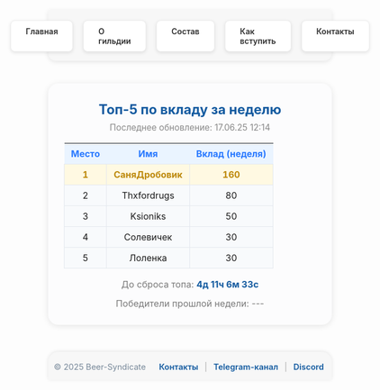 <style>
/* Стили меню */
.menu-nav {
  display: flex; 
  justify-content: center; 
  gap: 18px; 
  background: #f7f7f7; 
  padding: 18px 0 16px 0; 
  border-radius: 0 0 14px 14px; 
  box-shadow: 0 2px 8px rgba(0,0,0,0.1);
  margin-bottom: 40px;
  max-width: 700px;
  margin-left: auto;
  margin-right: auto;
}
.menu-btn {
  background: #fff;
  color: #2d2d2d;
  font-weight: 600;
  border-radius: 8px;
  padding: 10px 26px;
  text-decoration: none;
  transition: all 0.18s;
  box-shadow: 0 2px 6px rgba(0,0,0,0.1);
  border: 1px solid #ececec;
}
.menu-btn:hover {
  background: #ffda73;
  border-color: #f3c143;
}

/* Блок топа */
.top-wrap {
  max-width: 600px;
  margin: 0 auto 48px auto;
  background: #fcfcfd;
  border-radius: 18px;
  box-shadow: 0 2px 12px rgba(0,0,0,0.1);
  padding: 32px 28px 28px 28px;
  font-size: 1.13em;
}
.top-title {
  font-size: 1.5em;
  font-weight: 700;
  color: #145ba0;
  margin-bottom: 8px;
  text-align: center;
}
.top-update {
  color: #888;
  font-size: 0.97em;
  margin-bottom: 18px;
  text-align: center;
}

/* Таблица */
.top-table {
  width: 100%;
  border-collapse: collapse;
  margin: 0 auto 18px auto;
}
.top-table th {
  background: #eaf4ff;
  color: #2979ff;
  font-weight: 700;
  padding: 8px 12px;
  text-align: center;
}
.top-table td {
  padding: 8px 12px;
  text-align: center;
  border: 1px solid #e4e8ee;
}
.top-table tr:nth-child(2) td {
  background: #fff9e2;
  color: #bd890b;
  font-weight: 700;
}
.top-table tr:not(:nth-child(2)) td {
  background: #f8fafc;
}

/* Таймер и победители */
.timer-block {
  margin: 14px 0;
  font-size: 1.02em;
  color: #7a7a7a;
  text-align: center;
}
.timer {
  font-weight: bold;
  color: #145ba0;
}
.winners-block {
  margin-top: 8px;
  font-size: 1.02em;
  color: #7a7a7a;
  text-align: center;
}

/* Футер */
.footer-main {
  width: 100%;
  margin-top: 36px;
  background: #f7f7f7;
  border-radius: 18px 18px 0 0;
  box-shadow: 0 -1px 6px rgba(0,0,0,0.1);
  padding: 18px 0 14px 0;
  font-size: 1.04em;
  color: #789;
  display: flex;
  justify-content: center;
}
.footer-content {
  max-width: 800px;
  margin: 0 auto;
  display: flex;
  flex-wrap: wrap;
  justify-content: space-between;
  align-items: center;
  width: 96%;
}
.footer-links a {
  color: #145ba0;
  text-decoration: none;
  margin: 0 4px;
  font-weight: 600;
}
.footer-links a:hover {
  color: #e3b108;
  text-decoration: underline;
}
.footer-links span {
  margin: 0 3px;
  color: #aaa;
}

/* Адаптивность */
@media (max-width: 800px) {
  .menu-nav, .top-wrap {
    max-width: 95%;
  }
}
</style>

<!-- Меню -->
<div class="menu-nav">
  <a href="/Beer-Syndicate/" class="menu-btn">Главная</a>
  <a href="/Beer-Syndicate/about" class="menu-btn">О гильдии</a>
  <a href="/Beer-Syndicate/members" class="menu-btn">Состав</a>
  <a href="/Beer-Syndicate/recruit" class="menu-btn">Как вступить</a>
  <a href="/Beer-Syndicate/contacts" class="menu-btn">Контакты</a>
</div>

<!-- Блок топа -->
<div class="top-wrap">
  <div class="top-title">Топ-5 по вкладу за неделю</div>
  <div class="top-update">Последнее обновление: 17.06.25 12:14</div>
  
  <table class="top-table">
    <tr>
      <th>Место</th>
      <th>Имя</th>
      <th>Вклад (неделя)</th>
    </tr>
    <tr>
      <td>1</td>
      <td>СаняДробовик</td>
      <td>160</td>
    </tr>
    <tr>
      <td>2</td>
      <td>Thxfordrugs</td>
      <td>80</td>
    </tr>
    <tr>
      <td>3</td>
      <td>Ksioniks</td>
      <td>50</td>
    </tr>
    <tr>
      <td>4</td>
      <td>Солевичек</td>
      <td>30</td>
    </tr>
    <tr>
      <td>5</td>
      <td>Лоленка</td>
      <td>30</td>
    </tr>
  </table>
  
  <div class="timer-block">
    До сброса топа: <span class="timer">4д 11ч 6м 33с</span>
  </div>
  <div class="winners-block">
    Победители прошлой недели: ---
  </div>
</div>

<!-- Футер -->
<footer class="footer-main">
  <div class="footer-content">
    <span>© 2025 Beer-Syndicate</span>
    <span class="footer-links">
      <a href="/Beer-Syndicate/contacts">Контакты</a>
      <span>|</span>
      <a href="https://t.me/BeerSyndicate_aa" target="_blank">Telegram-канал</a>
      <span>|</span>
      <a href="https://discord.gg/wnCxVG2m" target="_blank">Discord</a>
    </span>
  </div>
</footer>

<!-- таймер -->
<script>
function updateTimer() {
  const now = new Date();
  const nextSaturday = new Date();
  
  // Устанавливаем следующую субботу 23:59
  nextSaturday.setDate(now.getDate() + (6 - now.getDay() + 7) % 7);
  nextSaturday.setHours(23, 59, 0, 0);
  
  // Если сегодня суббота и время до 23:59
  if (now.getDay() === 6 && now.getHours() < 23) {
    nextSaturday.setDate(now.getDate());
  }

  const diff = nextSaturday - now;
  const days = Math.floor(diff / (1000 * 60 * 60 * 24));
  const hours = Math.floor((diff % (1000 * 60 * 60 * 24)) / (1000 * 60 * 60));
  const minutes = Math.floor((diff % (1000 * 60 * 60)) / (1000 * 60));
  const seconds = Math.floor((diff % (1000 * 60)) / 1000);

  document.querySelector('.timer').textContent = 
    `${days}д ${hours}ч ${minutes}м ${seconds}с`;
}

updateTimer();
setInterval(updateTimer, 1000);
</script>
